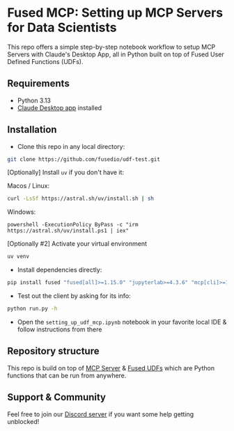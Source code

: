 # Fused MCP: Setting up MCP Servers for Data Scientists

This repo offers a simple step-by-step notebook workflow to setup MCP Servers with Claude's Desktop App, all in Python built on top of Fused User Defined Functions (UDFs).

<!-- TODO: Add GIF of installed setup so people can see what this looks like -->

## Requirements
- Python 3.13
- [Claude Desktop app](https://claude.ai/download) installed
<!-- - `uv` installed  -->


## Installation

- Clone this repo in any local directory:

```bash
git clone https://github.com/fusedio/udf-test.git
```


[Optionally]  Install `uv` if you don't have it:

Macos / Linux:
```bash
curl -LsSf https://astral.sh/uv/install.sh | sh
```

Windows:
```
powershell -ExecutionPolicy ByPass -c "irm https://astral.sh/uv/install.ps1 | iex"
```

[Optionally #2] Activate your virtual environment

```bash
uv venv
```

- Install dependencies directly:

```bash
pip install fused "fused[all]>=1.15.0" "jupyterlab>=4.3.6" "mcp[cli]>=1.4.1"
```

- Test out the client by asking for its info:

```bash
python run.py -h
```

- Open the `setting_up_udf_mcp.ipynb` notebook in your favorite local IDE & follow instructions from there

<!-- TODO: Need to add steps to run notebook-->

## Repository structure

This repo is build on top of [MCP Server](https://modelcontextprotocol.io/introduction) & [Fused UDFs](https://docs.fused.io/core-concepts/write/) which are Python functions that can be run from anywhere.

<!-- TODO: Explain a bit of how repo works & abstracts away some of the MCP server setup -->

## Support & Community

Feel free to join our [Discord server](https://discord.com/invite/BxS5wMzdRk) if you want some help getting unblocked!